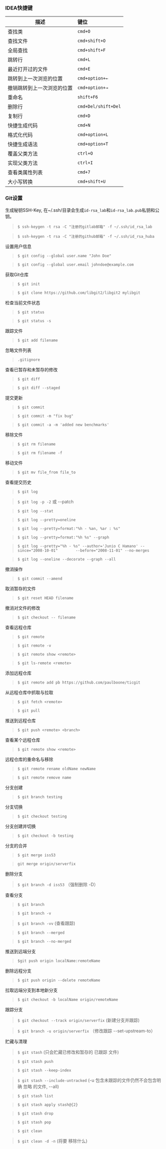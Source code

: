 ### IDEA快捷键
 描述|键位
 ---|:---
 查找类|`cmd+O`
 查找文件|`cmd+shift+O`
 全局查找|`cmd+shift+F`
 跳转行|`cmd+L`
 最近打开过的文件|`cmd+E`
 跳转到上一次浏览的位置|`cmd+option+←`
 撤销跳转到上一次浏览的位置|`cmd+option+→`
 重命名|`shift+F6`
 删除行|`cmd+Del/shift+Del`
 复制行|`cmd+D`
 快捷生成代码|`cmd+N`
 格式化代码|`cmd+option+L`
 快捷生成语法|`cmd+option+T`
 覆盖父类方法|`ctrl+O`
 实现父类方法|`ctrl+I`
 查看类属性列表|`cmd+7`
 大小写转换|`cmd+shift+U`
 
### Git设置
生成秘钥SSH-Key, 在~/.ssh/目录会生成`id-rsa_lab`和`id-rsa_lab.pub`私钥和公钥。
 > `$ ssh-keygen -t rsa -C "注册的gitlab邮箱" -f ~/.ssh/id_rsa_lab`

 > `$ ssh-keygen -t rsa -C "注册的github邮箱" -f ~/.ssh/id_rsa_huba`

设置用户信息
 > `$ git config --global user.name "John Doe"`

 > `$ git config --global user.email johndoe@example.com`

获取Git仓库
 > `$ git init`

 > `$ git clone https://github.com/libgit2/libgit2 mylibgit`

检查当前文件状态
 > `$ git status`

 > `$ git status -s`

跟踪文件
 > `$ git add filename`

忽略文件列表
 > `.gitignore`

查看已暂存和未暂存的修改
 > `$ git diff`

 > `$ git diff --staged`

提交更新
 > `$ git commit`

 > `$ git commit -m "fix bug"`

 > `$ git commit -a -m 'added new benchmarks'`

移除文件
 > `$ git rm filename`

 > `$ git rm filename -f`

移动文件
 > `$ git mv file_from file_to`

查看提交历史
 > `$ git log`

 > `$ git log -p -2`  或 --patch

 > `$ git log --stat`

 > `$ git log --pretty=oneline`

 > `$ git log --pretty=format:"%h - %an, %ar : %s"`

 > `$ git log --pretty=format:"%h %s" --graph`

 > `$ git log --pretty="%h - %s" --author='Junio C Hamano' --since="2008-10-01"        --before="2008-11-01" --no-merges`
 
 > `$ git log --oneline --decorate --graph --all`

撤消操作
 > `$ git commit --amend`

取消暂存的文件
 > `$ git reset HEAD filename`

撤消对文件的修改
 > `$ git checkout -- filename`

查看远程仓库
 > `$ git remote`

 > `$ git remote -v`

 > `$ git remote show <remote>`

 > `$ git ls-remote <remote>`

添加远程仓库
 > `$ git remote add pb https://github.com/paulboone/ticgit`

从远程仓库中抓取与拉取
 > `$ git fetch <remote>`

 > `$ git pull`

推送到远程仓库
 > `$ git push <remote> <branch>`

查看某个远程仓库
 > `$ git remote show <remote>`

远程仓库的重命名与移除
 > `$ git remote rename oldName newName`

 > `$ git remote remove name`

分支创建
 > `$ git branch testing`

分支切换
 > `$ git checkout testing`

分支创建并切换
 > `$ git checkout -b testing`

分支的合并
 > `$ git merge iss53`

 > `git merge origin/serverfix`

删除分支
 > `$ git branch -d iss53`     （强制删除 -D）

查看分支
 > `$ git branch`

 > `$ git branch -v`

 > `$ git branch -vv` (查看跟踪)

 > `$ git branch --merged`

 > `$ git branch --no-merged`

推送到远端分支
 > `$git push origin localName:remoteName`

删除远程分支
 > `$ git push origin --delete remoteName`

拉取远端分支到本地新分支
 > `$ git checkout -b localName origin/remoteName`

跟踪分支
 > `$ git checkout --track origin/serverfix` (新建分支并跟踪)

 > `$ git branch -u origin/serverfix` （修改跟踪 --set-upstream-to）

贮藏与清理
 > `$ git stash` (只会贮藏已修改和暂存的 已跟踪 文件)

 > `$ git stash push`

 > `$ git stash --keep-index`

 > `$ git stash --include-untracked` (-u 包含未跟踪的文件仍然不会包含明确 忽略 的文件, --all)

 > `$ git stash list`

 > `$ git stash apply stash@{2}`

 > `$ git stash drop` 

 > `$ git stash pop`

 > `$ git clean`

 > `$ git clean -d -n` (将要 移除什么)